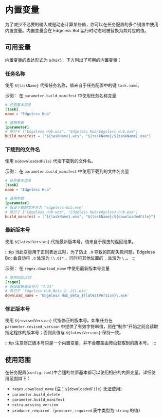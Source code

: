 # 内置变量

为了减少不必要的输入或是动态计算某些值，你可以在任务配置的多个键值中使用内置变量。内置变量会在 Edgeless Bot 运行时动态地被替换为其对应的值。

## 可用变量

内置变量的表达形式为 `${KEY}`，下方列出了可用的内置变量：

### 任务名称

使用 `${taskName}` 代指任务名称，值来自于任务配置中的键 `task.name`。

示例：
在 `parameter.build_manifest` 中使用任务名称变量

```toml
# 任务基本信息
[task]
name = "Edgeless Hub"

# 通用参数
[parameter]
# 等价于 ["Edgeless Hub.wcs", "Edgeless Hub/Edgeless Hub.exe"]
build_manifest = ["${taskName}.wcs", "${taskName}/${taskName}.exe"]
```

### 下载到的文件名

使用 `${downloadedFile}` 代指下载到的文件名。

示例：
在 `parameter.build_manifest` 中使用下载到的文件名变量

```toml
# 任务基本信息
[task]
name = "Edgeless Hub"

# 通用参数
[parameter]
# 假设下载的文件名为 "edgeless-hub.exe"
# 等价于 ["Edgeless Hub.wcs", "Edgeless Hub/edgeless-hub.exe"]
build_manifest = ["${taskName}.wcs", "${taskName}/${downloadedFile}"]
```

### 最新版本号

使用 `${latestVersion}` 代指最新版本号，值来自于爬虫的返回结果。

:::tip
当此变量用于正则表达式时，为了防止 `.0` 导致的匹配失败问题，Edgeless Bot 会自动将 `.0` 处理为 `(\.0)*` ，同时将其他位置的 `.` 处理为 `\.`。
:::

示例：
在 `regex.download_name` 中使用最新版本号变量

```toml
# 使用到的正则
[regex]
# 假设最新版本号为 "2.21"
# 等价于 'Edgeless Hub_Beta_2\.21\.exe'
download_name = 'Edgeless Hub_Beta_${latestVersion}\.exe'
```

### 修正版本号

使用 `${revisedVersion}` 代指修正的版本号。如果任务在 `parameter.revised_version` 中提供了有效字符串值，则在“制作”开始之前会读取指定程序的版本号；否则此值与 `${latestVersion}` 保持一致。

:::tip
注意修正版本号只是一个内置变量，并不会覆盖由爬虫获取到的版本号。
:::

## 使用范围

在任务配置(`config.toml`)中合适的位置基本都可以使用相应的内置变量。详细使用范围如下：

- `regex.download_name` (注：`${downloadedFile}` 无法使用)
- `parameter.build_delete`
- `parameter.build_manifest`
- `extra.missing_version`
- `producer_required` （`producer_required` 表中类型为 `string` 的值）
